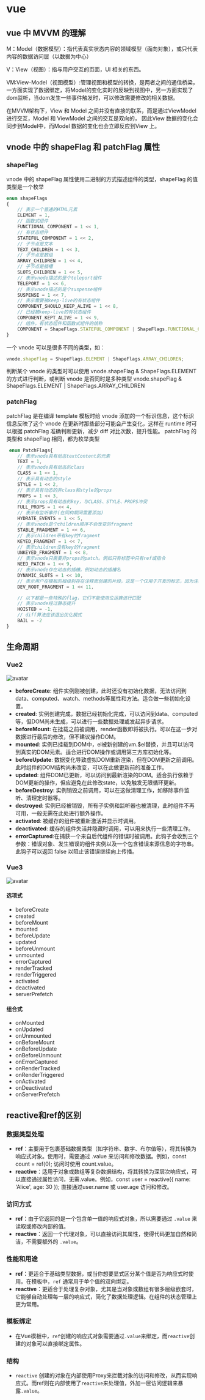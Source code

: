 # vue

## vue 中 MVVM 的理解

M：Model（数据模型）：指代表真实状态内容的领域模型（面向对象），或只代表内容的数据访问层（以数据为中心）

V：View（视图）：指与用户交互的页面，UI 相关的东西。

VM:View-Model（视图模型）:管理视图和模型的转换，是两者之间的通信桥梁，一方面实现了数据绑定，将Model的变化实时的反映到视图中，另一方面实现了dom监听，当dom发生一些事件触发时，可以修改需要修改的相关数据。

在MVVM架构下，View 和 Model 之间并没有直接的联系，而是通过ViewModel进行交互，Model 和 ViewModel 之间的交互是双向的， 因此View 数据的变化会同步到Model中，而Model
数据的变化也会立即反应到View 上。

## vnode 中的 shapeFlag 和 patchFlag 属性

### shapeFlag

vnode 中的 shapeFlag 属性使用二进制的方式描述组件的类型，shapeFlag 的值类型是一个枚举

```js
enum shapeFlags
{
    // 表示一个普通的HTML元素
    ELEMENT = 1,
    // 函数式组件
    FUNCTIONAL_COMPONENT = 1 << 1,
    // 有状态组件
    STATEFUL_COMPONENT = 1 << 2,
    // 子节点是文本
    TEXT_CHILDREN = 1 << 3,
    // 子节点是数组
    ARRAY_CHILDREN = 1 << 4,
    // 子节点是插槽
    SLOTS_CHILDREN = 1 << 5,
    // 表示vnode描述的是个teleport组件
    TELEPORT = 1 << 6,
    // 表示vnode描述的是个suspense组件
    SUSPENSE = 1 << 7,
    // 表示需要被keep-live的有状态组件
    COMPONENT_SHOULD_KEEP_ALIVE = 1 << 8,
    // 已经被keep-live的有状态组件
    COMPONENT_KEPT_ALIVE = 1 << 9,
    // 组件，有状态组件和函数式组件的统称
    COMPONENT = ShapeFlags.STATEFUL_COMPONENT | ShapeFlags.FUNCTIONAL_COMPONENT
}
```

一个 vnode 可以是很多不同的类型，如：

```js
vnode.shapeFlag = ShapeFlags.ELEMENT | ShapeFlags.ARRAY_CHILDREN;
```

判断某个 vnode 的类型时可以使用 vnode.shapeFlag & ShapeFlags.ELEMENT 的方式进行判断，或判断 vnode 是否同时是多种类型 vnode.shapeFlag &
ShapeFlags.ELEMENT | ShapeFlags.ARRAY_CHILDREN

### patchFlag

patchFlag 是在编译 template 模板时给 vnode 添加的一个标识信息，这个标识信息反映了这个 vnode 在更新时那些部分可能会产生变化，这样在 runtime 时可以根据 patchFlag 准确判断更新，减少
diff 对比次数，提升性能。
patchFlag 的类型和 shapeFlag 相同，都为枚举类型

```js
 enum PatchFlags{
    // 表示vnode具有动态textContent的元素
    TEXT = 1,
    // 表示vnode具有动态的class
    CLASS = 1 << 1,
    // 表示具有动态的style
    STYLE = 1 << 2,
    // 表示具有动态的非class和style的props
    PROPS = 1 << 3,
    // 表示props具有动态的key，与CLASS、STYLE、PROPS冲突
    FULL_PROPS = 1 << 4,
    // 表示有监听事件(在同构期间需要添加)
    HYDRATE_EVENTS = 1 << 5,
    // 表示vnode是个children顺序不会改变的fragment
    STABLE_FRAGMENT = 1 << 6,
    // 表示children带有key的fragment
    KEYED_FRAGMENT = 1 << 7,
    // 表示children没有key的fragment
    UNKEYED_FRAGMENT = 1 << 8,
    // 表示vnode只需要非props的patch。例如只有标签中只有ref或指令
    NEED_PATCH = 1 << 9,
    // 表示vnode存在动态的插槽。例如动态的插槽名
    DYNAMIC_SLOTS = 1 << 10,
    // 表示用户在模板的根级别存在注释而创建的片段，这是一个仅用于开发的标志，因为注释在生产中被剥离
    DEV_ROOT_FRAGMENT = 1 << 11,

    // 以下都是一些特殊的flag，它们不能使用位运算进行匹配
    // 表示vnode经过静态提升
    HOISTED = -1,
    // diff算法应该退出优化模式
    BAIL = -2
}
```

## 生命周期

### Vue2

![avatar](/images/vue2-lifecycle.png)

- **beforeCreate**: 组件实例刚被创建，此时还没有初始化数据，无法访问到data、computed、watch、methods等属性和方法。适合做一些初始化设置。
- **created**: 实例创建完成，数据已经初始化完成，可以访问到data、computed等，但DOM尚未生成，可以进行一些数据处理或发起异步请求。
- **beforeMount**: 在挂载之前被调用，render函数即将被执行。可以在这一步对数据进行最后的修改，但不建议操作DOM。
- **mounted**: 实例已挂载到DOM中，el被新创建的vm.$el替换，并且可以访问到真实的DOM元素。适合进行DOM操作或调用第三方库初始化等。
- **beforeUpdate**: 数据变化导致虚拟DOM重新渲染，但在DOM更新之前调用。此时组件的DOM结构尚未改变，可以在此做更新前的准备工作。
- **updated**: 组件DOM已更新，可以访问到最新渲染的DOM。适合执行依赖于DOM更新的操作，但应避免在此修改state，以免触发无限循环更新。
- **beforeDestroy**: 实例销毁之前调用，可以在这做清理工作，如移除事件监听、清理定时器等。
- **destroyed**: 实例已经被销毁，所有子实例和监听器也被清理，此时组件不再可用，一般无需在此处进行额外操作。
- **activated**: 被缓存的组件被重新激活并显示时调用。
- **deactivated**: 缓存的组件失活并隐藏时调用，可以用来执行一些清理工作。
- **errorCaptured**:在捕获一个来自后代组件的错误时被调用。此钩子会收到三个参数：错误对象、发生错误的组件实例以及一个包含错误来源信息的字符串。此钩子可以返回 false 以阻止该错误继续向上传播。

### Vue3

![avatar](/images/vue3-lifecycle.png)

#### 选项式

- beforeCreate
- created
- beforeMount
- mounted
- beforeUpdate
- updated
- beforeUnmount
- unmounted
- errorCaptured
- renderTracked
- renderTriggered
- activated
- deactivated
- serverPrefetch

#### 组合式

- onMounted
- onUpdated
- onUnmounted
- onBeforeMount
- onBeforeUpdate
- onBeforeUnmount
- onErrorCaptured
- onRenderTracked
- onRenderTriggered
- onActivated
- onDeactivated
- onServerPrefetch

## reactive和ref的区别

### 数据类型处理

- **ref**：主要用于包裹基础数据类型（如字符串、数字、布尔值等），将其转换为响应式对象。使用时，需要通过 .value 来访问和修改数据。例如，const count = ref(0); 访问时使用 count.value。
- **reactive**：适用于对象或数组等复杂数据结构，将其转换为深层次响应式，可以直接通过属性访问，无需.value。例如，const user = reactive({ name: 'Alice', age: 30 });
  直接通过user.name 或 user.age 访问和修改。

### 访问方式

- **ref**：由于它返回的是一个包含单一值的响应式对象，所以需要通过 `.value` 来读取或修改内部的值。
- **reactive**：返回一个代理对象，可以直接访问其属性，使得代码更加自然和简洁，不需要额外的 `.value`。

### 性能和用途

- **ref**：更适合于基础类型数据，或当你想要显式区分某个值是否为响应式时使用。在模板中，`ref` 通常用于单个值的双向绑定。
- **reactive**：更适合于处理复杂对象，尤其是当对象或数组有很多层级嵌套时，它能够自动处理每一层的响应式，简化了数据处理逻辑。在组件的状态管理上更为常用。

### 模板绑定

- 在Vue模板中，`ref`创建的响应式对象需要通过`.value`来绑定，而`reactive`创建的对象可以直接绑定属性。

### 结构

- `reactive` 创建的对象在内部使用Proxy来拦截对象的访问和修改，从而实现响应式。而ref则在内部使用了`reactive`来处理值，外加一层访问逻辑来暴露`.value`。